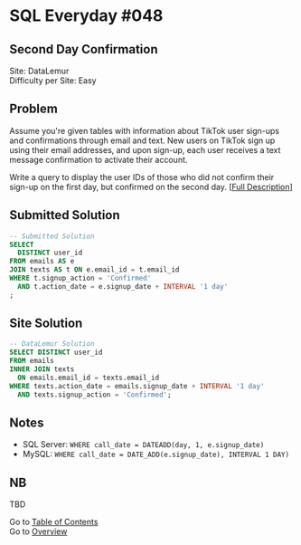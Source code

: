 # SQL Everyday \#048

## Second Day Confirmation

Site: DataLemur\
Difficulty per Site: Easy

## Problem

Assume you're given tables with information about TikTok user sign-ups and confirmations through email and text. New users on TikTok sign up using their email addresses, and upon sign-up, each user receives a text message confirmation to activate their account.

Write a query to display the user IDs of those who did not confirm their sign-up on the first day, but confirmed on the second day. [[Full Description](https://datalemur.com/questions/second-day-confirmation)]

## Submitted Solution

```sql
-- Submitted Solution
SELECT 
  DISTINCT user_id 
FROM emails AS e
JOIN texts AS t ON e.email_id = t.email_id
WHERE t.signup_action = 'Confirmed'
  AND t.action_date = e.signup_date + INTERVAL '1 day'
;
```

## Site Solution

```sql
-- DataLemur Solution 
SELECT DISTINCT user_id
FROM emails 
INNER JOIN texts
  ON emails.email_id = texts.email_id
WHERE texts.action_date = emails.signup_date + INTERVAL '1 day'
  AND texts.signup_action = 'Confirmed';
```

## Notes

* SQL Server: `WHERE call_date = DATEADD(day, 1, e.signup_date)`
* MySQL: `WHERE call_date = DATE_ADD(e.signup_date), INTERVAL 1 DAY)`

## NB

TBD

Go to [Table of Contents](/README.md#contents)\
Go to [Overview](/README.md)
